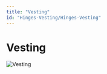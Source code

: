 ```yaml
---
title: "Vesting"
id: "Hinges-Vesting/Hinges-Vesting"
---
```


# Vesting

![Vesting](/img/tokenmobile.png)
